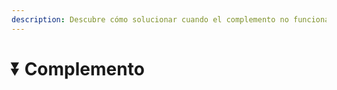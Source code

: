 ```yaml
---
description: Descubre cómo solucionar cuando el complemento no funciona correctamente.
---
```


# ⏬ Complemento
